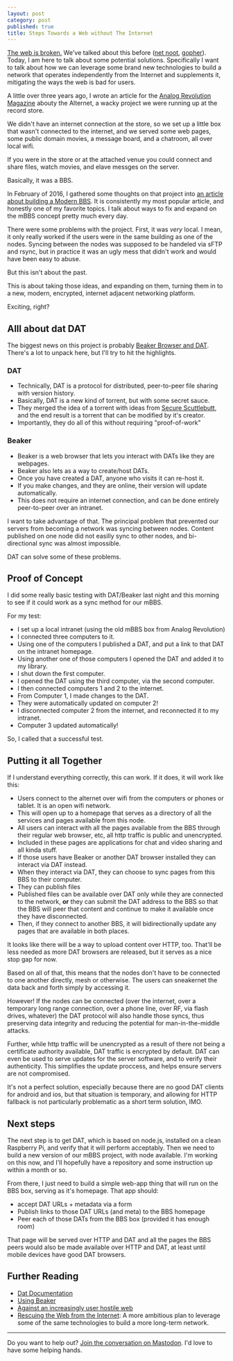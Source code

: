 ```yaml
---
layout: post
category: post
published: true
title: Steps Towards a Web without The Internet
---
```

[The web is broken.](https://www.neustadt.fr/essays/against-a-user-hostile-web/) We've talked about this before ([net noot](http://ajroach42.com/net-neutrality-the-consolidation-of-american-media-and-you/), [gopher](http://ajroach42.com/gopher-remembering-the-web-that-wasn-t/)). Today, I am here to talk about some potential solutions. Specifically I want to talk about how we can leverage some brand new technologies to build a network that operates independently from the Internet and supplements it, mitigating the ways the web is bad for users.  

A little over three years ago, I wrote an article for the [Analog Revolution Magazine](http://analogrevolution.com) abouty the Alternet, a wacky project we were running up at the record store. 

We didn't have an internet connection at the store, so we set up a little box that wasn't connected to the internet, and we served some web pages, some public domain movies, a message board, and a chatroom, all over local wifi. 

If you were in the store or at the attached venue you could connect and share files, watch movies, and elave messges on the server. 

Basically, it was a BBS. 

In February of 2016, I gathered some thoughts on that project into [an article about building a Modern BBS](http://ajroach42.com/a-modern-bbs/). It is consistently my most popular article, and honestly one of my favorite topics. I talk about ways to fix and expand on the mBBS concept pretty much every day. 

There were some problems with the project. First, it was *very* local. I mean, it only really worked if the users were in the same building as one of the nodes. Syncing between the nodes was supposed to be handeled via sFTP and rsync, but in practice it was an ugly mess that didn't work and would have been easy to abuse. 

But this isn't about the past. 

This is about taking those ideas, and expanding on them, turning them in to a new, modern, encrypted, internet adjacent networking platform. 

Exciting, right? 

## Alll about dat DAT 

The biggest news on this project is probably [Beaker Browser and DAT](https://beakerbrowser.com/). There's a lot to unpack here, but I'll try to hit the highlights. 

### DAT 

- Technically, DAT is a protocol for distributed, peer-to-peer file sharing with version history. 
- Basically, DAT is a new kind of torrent, but with some secret sauce.
- They merged the idea of a torrent with ideas from [Secure Scuttlebutt](http://scuttlebot.io/), and the end result is a torrent that can be modified by it's creator. 
- Importantly, they do all of this without requiring "proof-of-work" 

### Beaker 

- Beaker is a web browser that lets you interact with DATs like they are webpages. 
- Beaker also lets as a way to create/host DATs. 
- Once you have created a DAT, anyone who visits it can re-host it. 
- If you make changes, and they are online, their version will update automatically. 
- This does not require an internet connection, and can be done entirely peer-to-peer over an intranet. 

I want to take advantage of that. The principal problem that prevented our servers from becoming a network was syncing between nodes. Content published on one node did not easilly sync to other nodes, and bi-directional sync was almost impossible. 

DAT can solve some of these problems. 

## Proof of Concept 

I did some really basic testing with DAT/Beaker last night and this morning to see if it could work as a sync method for our mBBS. 

For my test: 

- I set up a local intranet (using the old mBBS box from Analog Revolution) 
- I connected three computers to it. 
- Using one of the computers I published a DAT, and put a link to that DAT on the intranet homepage. 
- Using another one of those computers I opened the DAT and added it to my library. 
- I shut down the first computer. 
- I opened the DAT using the third computer, via the second computer. 
- I then connected computers 1 and 2 to the internet. 
- From Computer 1, I made changes to the DAT. 
- They were automatically updated on computer 2! 
- I disconnected computer 2 from the internet, and reconnected it to my intranet. 
- Computer 3 updated automatically!

So, I called that a successful test. 

## Putting it all Together  

If I understand everything correctly, this can work. If it does, it will work like this: 

- Users connect to the alternet over wifi from the computers or phones or tablet. It is an open wifi network. 
- This will open up to a homepage that serves as a directory of all the services and pages available from this node. 
- All users can interact with all the pages available from the BBS through their regular web browser, etc, all http traffic is public and unencrypted.
- Included in these pages are applications for chat and video sharing and all kinda stuff. 
- If those users have Beaker or another DAT browser installed they can interact via DAT instead. 
- When they interact via DAT, they can choose to sync pages from this BBS to their computer. 
- They can publish files
- Published files can be available over DAT only while they are connected to the network, **or** they can submit the DAT address to the BBS so that the BBS will peer that content and continue to make it available once they have disconnected.
- Then, if they connect to another BBS, it will bidirectionally update any pages that are available in both places. 

It looks like there will be a way to upload content over HTTP, too. That'll be less needed as more DAT browsers are released, but it serves as a nice stop gap for now.

Based on all of that, this means that the nodes don't have to be connected to one another directly, mesh or otherwise. The users can sneakernet the data back and forth simply by accessing it. 

However! If the nodes can be connected (over the internet, over a temporary long range connection, over a phone line, over RF, via flash drives, whatever) the DAT protocol will also handle those syncs, thus preserving data integrity and reducing the potential for man-in-the-middle attacks.

Further, while http traffic will be unencrypted as a result of there not being a certificate authority available, DAT traffic is encrypted by default. DAT can even be used to serve updates for the server software, and to verify their authenticity. This simplifies the update proccess, and helps ensure servers are not compromised. 

It's not a perfect solution, especially because there are no good DAT clients for android and ios, but that situation is temporary, and allowing for HTTP fallback is not particularly problematic as a short term solution, IMO. 


## Next steps 

The next step is to get DAT, which is based on node.js, installed on a clean Raspberry Pi, and verify that it will perform acceptably. Then we need to build a new version of our mBBS project, with node available. I'm working on this now, and I'll hopefully have a repository and some instruction up within a month or so. 

From there, I just need to build a simple web-app thing that will run on the BBS box, serving as it's homepage. That app should:

- accept DAT URLs + metadata via a form
- Publish links to those DAT URLs (and meta) to the BBS homepage 
- Peer each of those DATs from the BBS box (provided it has enough room) 

That page will be served over HTTP and DAT and all the pages the BBS peers would also be made available over HTTP and DAT, at least until mobile devices have good DAT browsers. 

## Further Reading 

- [Dat Documentation](https://docs.datproject.org/) 
- [Using Beaker](https://beakerbrowser.com/docs/using-beaker/)
- [Against an increasingly user hostile web](https://www.neustadt.fr/essays/against-a-user-hostile-web/)
- [Rescuing the Web from the Internet](https://staltz.com/a-plan-to-rescue-the-web-from-the-internet.html): A more ambitious plan to leverage some of the same technologies to build a more long-term network.


--------

Do you want to help out? [Join the conversation on Mastodon](https://retro.social/@ajroach42). I'd love to have some helping hands. 